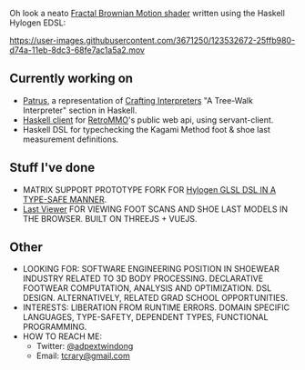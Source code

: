 Oh look a neato [Fractal Brownian Motion shader](https://github.com/adpextwindong/hylogen_glsl_demos/blob/master/app/fbm.hs) written using the Haskell Hylogen EDSL:

https://user-images.githubusercontent.com/3671250/123532672-25ffb980-d74a-11eb-8dc3-68fe7ac1a5a2.mov

## Currently working on
- [Patrus](https://github.com/adpextwindong/Patrus/), a representation of [Crafting Interpreters](https://craftinginterpreters.com/contents.html) "A Tree-Walk Interpreter" section in Haskell.
- [Haskell client](https://github.com/adpextwindong/RetroMMO-api-hclient) for [RetroMMO](https://retro-mmo.com/)'s public web api, using servant-client.
- Haskell DSL for typechecking the Kagami Method foot & shoe last measurement definitions.

## Stuff I've done
- MATRIX SUPPORT PROTOTYPE FORK FOR [Hylogen GLSL DSL IN A TYPE-SAFE MANNER](https://github.com/adpextwindong/hylogen).
- [Last Viewer](https://github.com/adpextwindong/Last-Viewer) FOR VIEWING FOOT SCANS AND SHOE LAST MODELS IN THE BROWSER. BUILT ON THREEJS + VUEJS.

## Other
- LOOKING FOR: SOFTWARE ENGINEERING POSITION IN SHOEWEAR INDUSTRY RELATED TO 3D BODY PROCESSING. DECLARATIVE FOOTWEAR COMPUTATION, ANALYSIS AND OPTIMIZATION. DSL DESIGN. ALTERNATIVELY, RELATED GRAD SCHOOL OPPORTUNITIES.
- INTERESTS: LIBERATION FROM RUNTIME ERRORS. DOMAIN SPECIFIC LANGUAGES, TYPE-SAFETY, DEPENDENT TYPES, FUNCTIONAL PROGRAMMING.
- HOW TO REACH ME:
    - Twitter: [@adpextwindong](https://twitter.com/adPEXtwinDoNG)
    - Email: tcrary@gmail.com
